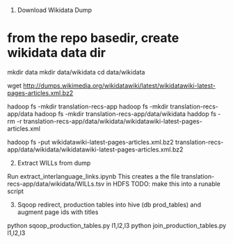 1. Download Wikidata Dump

# from the repo basedir, create wikidata data dir
mkdir data
mkdir data/wikidata
cd data/wikidata

wget http://dumps.wikimedia.org/wikidatawiki/latest/wikidatawiki-latest-pages-articles.xml.bz2

hadoop fs -mkdir translation-recs-app
hadoop fs -mkdir translation-recs-app/data
hadoop fs -mkdir translation-recs-app/data/wikidata
haddop fs -rm -r translation-recs-app/data/wikidata/wikidatawiki-latest-pages-articles.xml

hadoop fs -put wikidatawiki-latest-pages-articles.xml.bz2 translation-recs-app/data/wikidata/wikidatawiki-latest-pages-articles.xml.bz2


2. Extract WILLs from dump

Run extract_interlanguage_links.ipynb
This creates a the file translation-recs-app/data/wikidata/WILLs.tsv in HDFS
TODO: make this into a runable script

3. Sqoop redirect, production tables into hive (db prod_tables) and augment page ids with titles

python sqoop_production_tables.py l1,l2,l3
python join_production_tables.py l1,l2,l3



